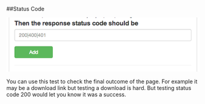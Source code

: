 ##Status Code

![Status Code](images/status_code.png)

You can use this test to check the final outcome of the page.
For example it may be a download link but testing a download is hard.
But testing status code 200 would let you know it was a success.
